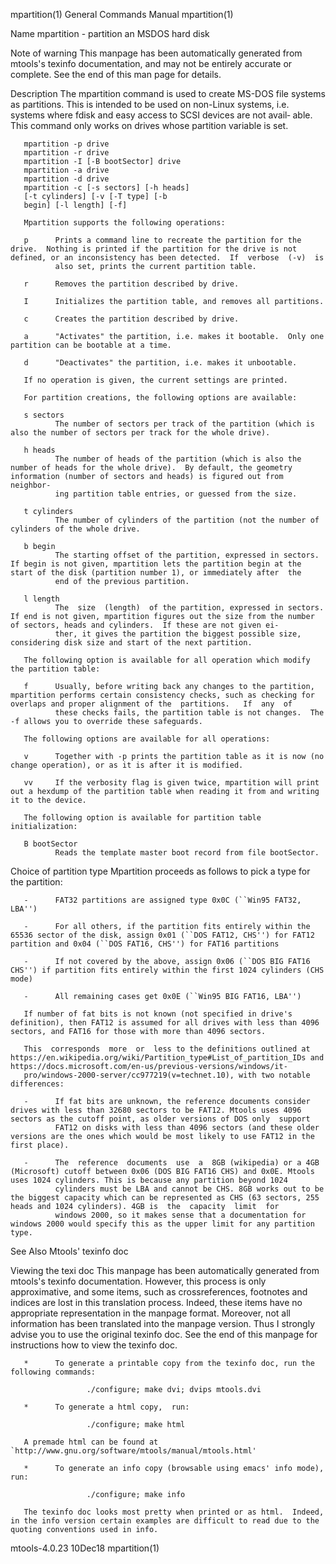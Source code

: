 mpartition(1)                                                                              General Commands Manual                                                                              mpartition(1)

Name
       mpartition - partition an MSDOS hard disk

Note of warning
       This manpage has been automatically generated from mtools's texinfo documentation, and may not be entirely accurate or complete.  See the end of this man page for details.

Description
       The mpartition command is used to create MS-DOS file systems as partitions.  This is intended to be used on non-Linux systems, i.e. systems where fdisk and easy access to SCSI devices are not avail‐
       able.  This command only works on drives whose partition variable is set.

       mpartition -p drive
       mpartition -r drive
       mpartition -I [-B bootSector] drive
       mpartition -a drive
       mpartition -d drive
       mpartition -c [-s sectors] [-h heads]
       [-t cylinders] [-v [-T type] [-b
       begin] [-l length] [-f]

       Mpartition supports the following operations:

       p      Prints a command line to recreate the partition for the drive.  Nothing is printed if the partition for the drive is not defined, or an inconsistency has been detected.  If  verbose  (-v)  is
              also set, prints the current partition table.

       r      Removes the partition described by drive.

       I      Initializes the partition table, and removes all partitions.

       c      Creates the partition described by drive.

       a      "Activates" the partition, i.e. makes it bootable.  Only one partition can be bootable at a time.

       d      "Deactivates" the partition, i.e. makes it unbootable.

       If no operation is given, the current settings are printed.

       For partition creations, the following options are available:

       s sectors
              The number of sectors per track of the partition (which is also the number of sectors per track for the whole drive).

       h heads
              The number of heads of the partition (which is also the number of heads for the whole drive).  By default, the geometry information (number of sectors and heads) is figured out from neighbor‐
              ing partition table entries, or guessed from the size.

       t cylinders
              The number of cylinders of the partition (not the number of cylinders of the whole drive.

       b begin
              The starting offset of the partition, expressed in sectors. If begin is not given, mpartition lets the partition begin at the start of the disk (partition number 1), or immediately after  the
              end of the previous partition.

       l length
              The  size  (length)  of the partition, expressed in sectors.  If end is not given, mpartition figures out the size from the number of sectors, heads and cylinders.  If these are not given ei‐
              ther, it gives the partition the biggest possible size, considering disk size and start of the next partition.

       The following option is available for all operation which modify the partition table:

       f      Usually, before writing back any changes to the partition, mpartition performs certain consistency checks, such as checking for overlaps and proper alignment of the  partitions.   If  any  of
              these checks fails, the partition table is not changes.  The -f allows you to override these safeguards.

       The following options are available for all operations:

       v      Together with -p prints the partition table as it is now (no change operation), or as it is after it is modified.

       vv     If the verbosity flag is given twice, mpartition will print out a hexdump of the partition table when reading it from and writing it to the device.

       The following option is available for partition table initialization:

       B bootSector
              Reads the template master boot record from file bootSector.

Choice of partition type
       Mpartition proceeds as follows to pick a type for the partition:

       -      FAT32 partitions are assigned type 0x0C (``Win95 FAT32, LBA'')

       -      For all others, if the partition fits entirely within the 65536 sector of the disk, assign 0x01 (``DOS FAT12, CHS'') for FAT12 partition and 0x04 (``DOS FAT16, CHS'') for FAT16 partitions

       -      If not covered by the above, assign 0x06 (``DOS BIG FAT16 CHS'') if partition fits entirely within the first 1024 cylinders (CHS mode)

       -      All remaining cases get 0x0E (``Win95 BIG FAT16, LBA'')

       If number of fat bits is not known (not specified in drive's definition), then FAT12 is assumed for all drives with less than 4096 sectors, and FAT16 for those with more than 4096 sectors.

       This  corresponds  more  or  less to the definitions outlined at https://en.wikipedia.org/wiki/Partition_type#List_of_partition_IDs and https://docs.microsoft.com/en-us/previous-versions/windows/it-
       pro/windows-2000-server/cc977219(v=technet.10), with two notable differences:

       -      If fat bits are unknown, the reference documents consider drives with less than 32680 sectors to be FAT12. Mtools uses 4096 sectors as the cutoff point, as older versions of DOS only  support
              FAT12 on disks with less than 4096 sectors (and these older versions are the ones which would be most likely to use FAT12 in the first place).

       -      The  reference  documents  use  a  8GB (wikipedia) or a 4GB (Microsoft) cutoff between 0x06 (DOS BIG FAT16 CHS) and 0x0E. Mtools uses 1024 cylinders. This is because any partition beyond 1024
              cylinders must be LBA and cannot be CHS. 8GB works out to be the biggest capacity which can be represented as CHS (63 sectors, 255 heads and 1024 cylinders). 4GB is  the  capacity  limit  for
              windows 2000, so it makes sense that a documentation for windows 2000 would specify this as the upper limit for any partition type.

See Also
       Mtools' texinfo doc

Viewing the texi doc
       This  manpage  has  been  automatically generated from mtools's texinfo documentation. However, this process is only approximative, and some items, such as crossreferences, footnotes and indices are
       lost in this translation process.  Indeed, these items have no appropriate representation in the manpage format.  Moreover, not all information has been translated into the manpage version.  Thus  I
       strongly advise you to use the original texinfo doc.  See the end of this manpage for instructions how to view the texinfo doc.

       *      To generate a printable copy from the texinfo doc, run the following commands:

                     ./configure; make dvi; dvips mtools.dvi

       *      To generate a html copy,  run:

                     ./configure; make html

       A premade html can be found at `http://www.gnu.org/software/mtools/manual/mtools.html'

       *      To generate an info copy (browsable using emacs' info mode), run:

                     ./configure; make info

       The texinfo doc looks most pretty when printed or as html.  Indeed, in the info version certain examples are difficult to read due to the quoting conventions used in info.

mtools-4.0.23                                                                                      10Dec18                                                                                      mpartition(1)
